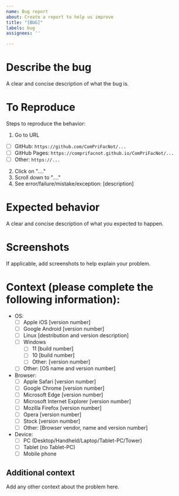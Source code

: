 ```yaml
---
name: Bug report
about: Create a report to help us improve
title: "[BUG]"
labels: bug
assignees: ''

---
```


# Describe the bug #

A clear and concise description of what the bug is.

# To Reproduce #

Steps to reproduce the behavior:

1. Go to URL
  - [ ] GitHub: `https://github.com/ComPriFacNot/...`
  - [ ] GitHub Pages: `https://comprifacnot.github.io/ComPriFacNot/...`
  - [ ] Other: `https://...`
2. Click on "...."
3. Scroll down to "...."
4. See error/failure/mistake/exception: [description]

# Expected behavior #

A clear and concise description of what you expected to happen.

# Screenshots #

If applicable, add screenshots to help explain your problem.

# Context (please complete the following information): #

- OS:
  - [ ] Apple iOS [version number]
  - [ ] Google Android [version number]
  - [ ] Linux [destribution and version description]
  - [ ] Windows
    - [ ] 11 [build number]
    - [ ] 10 [build number]
    - [ ] Other: [version number]
  - [ ] Other: [OS name and version number]
- Browser:
  - [ ] Apple Safari [version number]
  - [ ] Google Chrome [version number]
  - [ ] Microsoft Edge [version number]
  - [ ] Microsoft Internet Explorer  [version number]
  - [ ] Mozilla Firefox [version number]
  - [ ] Opera [version number]
  - [ ] Stock [version number]
  - [ ] Other: [Browser vendor, name and version number]
- Device:
  - [ ] PC (Desktop/Handheld/Laptop/Tablet-PC/Tower)
  - [ ] Tablet (no Tablet-PC)
  - [ ] Mobile phone

## Additional context ##

Add any other context about the problem here.
